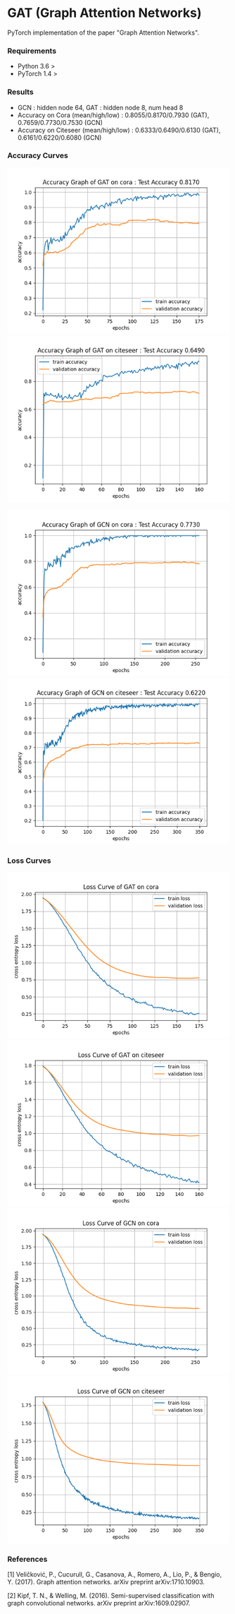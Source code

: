 # GAT (Graph Attention Networks)
PyTorch implementation of the paper "Graph Attention Networks".

### Requirements
* Python 3.6 >
* PyTorch 1.4 >

### Results
* GCN : hidden node 64, GAT : hidden node 8, num head 8
* Accuracy on Cora (mean/high/low) : 0.8055/0.8170/0.7930 (GAT), 0.7659/0.7730/0.7530 (GCN)
* Accuracy on Citeseer (mean/high/low) : 0.6333/0.6490/0.6130 (GAT), 0.6161/0.6220/0.6080 (GCN)

### Accuracy Curves
![acc_curve_GAT_cora](results/random_seed_3/GAT_cora_accuracy.png) ![acc_curve_GAT_citeseer](results/random_seed_11/GAT_citeseer_accuracy.png)

![acc_curve_GCN_cora](results/random_seed_5/GCN_cora_accuracy.png) ![acc_curve_GCN_citeseer](results/random_seed_10/GCN_citeseer_accuracy.png)

### Loss Curves
![loss_curve_GAT_cora](results/random_seed_3/GAT_cora_loss_curve.png) ![loss_curve_GAT_citeseer](results/random_seed_11/GAT_citeseer_loss_curve.png)
![loss_curve_GCN_cora](results/random_seed_5/GCN_cora_loss_curve.png) ![loss_curve_GCN_citeseer](results/random_seed_10/GCN_citeseer_loss_curve.png)

### References
[1] Veličković, P., Cucurull, G., Casanova, A., Romero, A., Lio, P., & Bengio, Y. (2017). Graph attention networks. arXiv preprint arXiv:1710.10903.

[2] Kipf, T. N., & Welling, M. (2016). Semi-supervised classification with graph convolutional networks. arXiv preprint arXiv:1609.02907.
